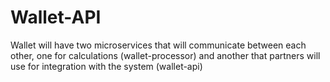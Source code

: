 # Wallet-API
Wallet will have two microservices that will communicate between each other, one for calculations (wallet-processor) and another that partners will use for integration with the system (wallet-api)
